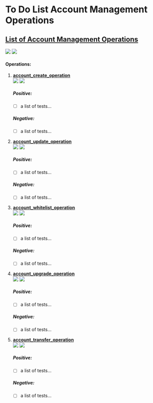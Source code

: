 # To Do List **Account Management Operations**

## [List of Account Management Operations](https://echo-dev.io/developers/operations/#account-management)

![](https://img.shields.io/badge/coverage-0_operation(s)-red.svg?style=for-the-badge)
![](https://img.shields.io/badge/WIP-YES-informational.svg?style=for-the-badge)

#### Operations:
1) **[account_create_operation](https://echo-dev.io/developers/operations/account_management/_account_create_operation/)**  
![](https://img.shields.io/badge/0_positive_test(s)-green.svg?style=plastic?logoColor=violet)
![](https://img.shields.io/badge/0_negative_test(s)-red.svg?style=plastic?logoColor=violet)

    ##### Positive:
    - [ ] a list of tests...
    ##### Negative:
    - [ ] a list of tests...
    
2) **[account_update_operation](https://echo-dev.io/developers/operations/account_management/_account_update_operation/)**  
![](https://img.shields.io/badge/0_positive_test(s)-green.svg?style=plastic?logoColor=violet)
![](https://img.shields.io/badge/0_negative_test(s)-red.svg?style=plastic?logoColor=violet)

    ##### Positive:
    - [ ] a list of tests...
    ##### Negative:
    - [ ] a list of tests...
    
3) **[account_whitelist_operation](https://echo-dev.io/developers/operations/account_management/_account_whitelist_operation/)**  
![](https://img.shields.io/badge/0_positive_test(s)-green.svg?style=plastic?logoColor=violet)
![](https://img.shields.io/badge/0_negative_test(s)-red.svg?style=plastic?logoColor=violet)

    ##### Positive:
    - [ ] a list of tests...
    ##### Negative:
    - [ ] a list of tests...
    
4) **[account_upgrade_operation](https://echo-dev.io/developers/operations/account_management/_account_upgrade_operation/)**  
![](https://img.shields.io/badge/0_positive_test(s)-green.svg?style=plastic?logoColor=violet)
![](https://img.shields.io/badge/0_negative_test(s)-red.svg?style=plastic?logoColor=violet)

    ##### Positive:
    - [ ] a list of tests...
    ##### Negative:
    - [ ] a list of tests...
    
5) **[account_transfer_operation](https://echo-dev.io/developers/operations/account_management/_account_transfer_operation/)**  
![](https://img.shields.io/badge/0_positive_test(s)-green.svg?style=plastic?logoColor=violet)
![](https://img.shields.io/badge/0_negative_test(s)-red.svg?style=plastic?logoColor=violet)

    ##### Positive:
    - [ ] a list of tests...
    ##### Negative:
    - [ ] a list of tests...